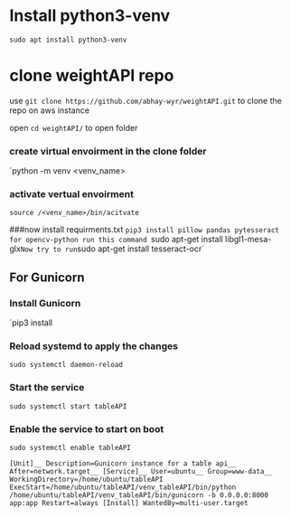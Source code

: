 # Install python3-venv
`sudo apt install python3-venv`

# clone weightAPI repo
use `git clone https://github.com/abhay-wyr/weightAPI.git` to clone the repo on aws instance 

open `cd weightAPI/` to open folder 

### create virtual envoirment in the clone folder 
`python -m venv <venv_name>

### activate vertual envoirment 
`source /<venv_name>/bin/acitvate`

###now install requirments.txt
`pip3 install pillow pandas pytesseract 
for opencv-python run this command `sudo apt-get install libgl1-mesa-glx`
Now try to run
`sudo apt-get install tesseract-ocr`




## For Gunicorn 
### Install Gunicorn 
`pip3 install 
### Reload systemd to apply the changes
`sudo systemctl daemon-reload`

### Start the service
`sudo systemctl start tableAPI`

### Enable the service to start on boot
`sudo systemctl enable tableAPI`

`[Unit]__
Description=Gunicorn instance for a table api__
After=network.target__
[Service]__
User=ubuntu__
Group=www-data__
WorkingDirectory=/home/ubuntu/tableAPI
ExecStart=/home/ubuntu/tableAPI/venv_tableAPI/bin/python /home/ubuntu/tableAPI/venv_tableAPI/bin/gunicorn -b 0.0.0.0:8000 app:app
Restart=always
[Install]
WantedBy=multi-user.target
`

